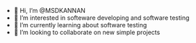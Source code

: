 - 👋 Hi, I’m @MSDKANNAN
- 👀 I’m interested in softeware developing and software testing
- 🌱 I’m currently learning about software testing 
- 💞️ I’m looking to collaborate on new simple projects

<!---
MSDKANNAN/MSDKANNAN is a ✨ special ✨ repository because its `README.md` (this file) appears on your GitHub profile.
You can click the Preview link to take a look at your changes.
--->
